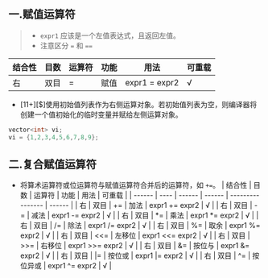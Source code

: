 ## 一.赋值运算符
>+	`expr1` 应该是一个左值表达式，且返回左值。
>+	注意区分 `=` 和 `==`

| 结合性 | 目数 | 运算符 | 功能   | 用法             | 可重载 |
| ------ | ---- | ------ | ------ | ---------------- | ------ |
| 右     | 双目 | =      | 赋值 | expr1 = expr2          | √      |

+	\[11+\][$]使用初始值列表作为右侧运算对象。若初始值列表为空，则编译器将创建一个值初始化的临时变量并赋给左侧运算对象。
```c++
vector<int> vi;
vi = {1,2,3,4,5,6,7,8,9};
```
## 二.复合赋值运算符
+	将算术运算符或位运算符与赋值运算符合并后的运算符，如 `+=`。
| 结合性 | 目数 | 运算符 | 功能   | 用法             | 可重载 |
| ------ | ---- | ------ | ------ | ---------------- | ------ |
| 右     | 双目 | +=      | 加法 | expr1 += expr2          | √      |
| 右     | 双目 | -=      | 减法 | expr1 -= expr2          | √      |
| 右     | 双目 | \*=      | 乘法 | expr1 \*= expr2          | √      |
| 右     | 双目 | /=      | 除法 | expr1 /= expr2          | √      |
| 右     | 双目 | %=      | 取余 | expr1 %= expr2          | √      |
| 右     | 双目 | <<=      | 左移位 | expr1 <<= expr2          | √      |
| 右     | 双目 | >>=      | 右移位 | expr1 >>= expr2          | √      |
| 右     | 双目 | &=      | 按位与 | expr1 &= expr2          | √      |
| 右     | 双目 | \|=      | 按位或 | expr1 \|= expr2          | √      |
| 右     | 双目 | ^=      | 按位异或 | expr1 ^= expr2          | √      |

